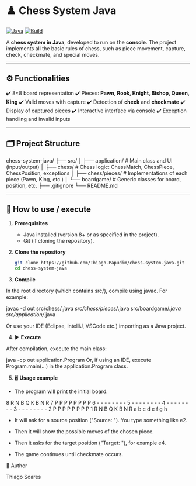 # ♟️ Chess System Java

[![Java](https://img.shields.io/badge/Java-8%2B-orange)](https://www.oracle.com/java/technologies/javase-downloads.html)
[![Build](https://img.shields.io/badge/build-passing-brightgreen)](#)

A **chess system in Java**, developed to run on the **console**.
The project implements all the basic rules of chess, such as piece movement, capture, check, checkmate, and special moves.

---

## ⚙️ Functionalities

✔️ 8×8 board representation
✔️ Pieces: **Pawn, Rook, Knight, Bishop, Queen, King**
✔️ Valid moves with capture
✔️ Detection of **check** and **checkmate**
✔️ Display of captured pieces
✔️ Interactive interface via console
✔️ Exception handling and invalid inputs

---

## 🗂️ Project Structure

chess-system-java/
├── src/
│ ├── application/ # Main class and UI (input/output)
│ ├── chess/ # Chess logic: ChessMatch, ChessPiece, ChessPosition, exceptions
│ ├── chess/pieces/ # Implementations of each piece (Pawn, King, etc.)
│ └── boardgame/ # Generic classes for board, position, etc.
├── .gitignore
└── README.md

---

## 🧪 How to use / execute

1. **Prerequisites**
   - Java installed (version 8+ or as specified in the project).
   - Git (if cloning the repository).

2. **Clone the repository**

   ```bash
   git clone https://github.com/Thiago-Papudim/chess-system-java.git
   cd chess-system-java
   ```

3. **Compile**

  In the root directory (which contains src/), compile using javac. For example:

  javac -d out src/chess/*.java src/chess/pieces/*.java src/boardgame/*.java src/application/*.java

  Or use your IDE (Eclipse, IntelliJ, VSCode etc.) importing as a Java project.

4. ▶️ **Execute**

  After compilation, execute the main class:
  
  java -cp out application.Program
  Or, if using an IDE, execute Program.main(...) in the application.Program class.

5. 🖥️ **Usage example**

- The program will print the initial board.

8 R N B Q K B N R
7 P P P P P P P P
6 - - - - - - - -
5 - - - - - - - -
4 - - - - - - - -
3 - - - - - - - -
2 P P P P P P P P
1 R N B Q K B N R
  a b c d e f g h

- It will ask for a source position ("Source: "). You type something like e2.

- Then it will show the possible moves of the chosen piece.

- Then it asks for the target position ("Target: "), for example e4.

- The game continues until checkmate occurs.

👤 Author

Thiago Soares
